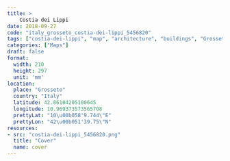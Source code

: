 ```yaml
---
title: > 
    Costia dei Lippi
date: 2018-09-27
code: "italy_grosseto_costia-dei-lippi_5456820"
tags: ["costia-dei-lippi", "map", "architecture", "buildings", "Grosseto", "Italy"]
categories: ["Maps"]
draft: false
format:
  width: 210
  height: 297
  unit: 'mm'
location:
  place: "Grosseto"
  country: "Italy"
  latitude: 42.86104205100645
  longitude: 10.969373573565708
  prettyLat: "10\u00b058'9.744\"E"
  prettyLon: "42\u00b051'39.75\"N"
resources:
- src: "costia-dei-lippi_5456820.png"
  title: "Cover"
  name: cover
---
```

